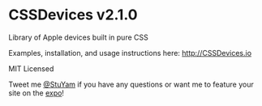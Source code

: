 CSSDevices v2.1.0
==========

Library of Apple devices built in pure CSS

Examples, installation, and usage instructions here: http://CSSDevices.io

MIT Licensed

Tweet me [@StuYam](https://twitter.com/StuYam) if you have any questions or want me to feature your site on the [expo](http://cssdevices.io/expo.html)!
